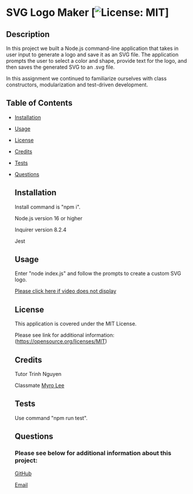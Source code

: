 # SVG Logo Maker [![License: MIT](https://img.shields.io/badge/License-MIT-yellow.svg)]
 
  ## Description
  In this project we built a Node.js command-line application that takes in user input to generate a logo and save it as an SVG file. The application prompts the user to select a color and shape, provide text for the logo, and then saves the generated SVG to an .svg file.

  In this assignment we continued to familiarize ourselves with class constructors, modularization and test-driven development.




  ## Table of Contents

- [Installation](#installation)

- [Usage](#usage)

- [License](#license)

- [Credits](#credits)

- [Tests](#tests)

- [Questions](#questions)



  ## Installation
  Install command is "npm i".

  Node.js version 16 or higher

  Inquirer version 8.2.4

  Jest



  ## Usage
  Enter "node index.js" and follow the prompts to create a custom SVG logo.


  [Please click here if video does not display](https://drive.google.com/file/d/1wgVjwv9UrTaccHMPoCh6k4-g7S5jVmie/view?usp=sharing)

  ## License

  This application is covered under the MIT License. 

  Please see link for additional information:
  (https://opensource.org/licenses/MIT)



  ## Credits
  Tutor Trinh Nguyen

  Classmate [Myro Lee](https://github.com/myrojoylee)
  



  ## Tests

  Use command "npm run test".



  ## Questions

  ### Please see below for additional information about this project:

  [GitHub](https://github.com/jjsdunc88)

  [Email](mailto:jjsduncan@gmail.com)
